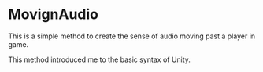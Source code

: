 # MovignAudio
 This is a simple method to create the sense of audio moving past a player in game. 

 This method introduced me to the basic syntax of Unity. 
